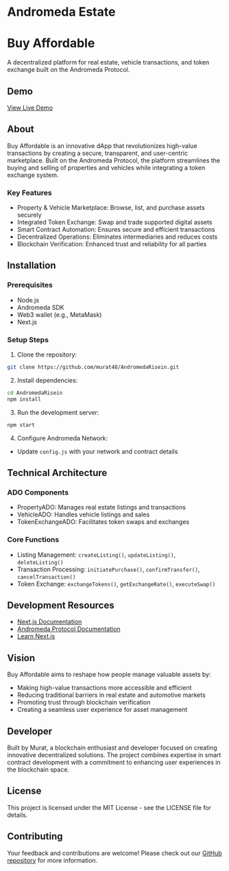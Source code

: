 # Andromeda Estate
 
# Buy Affordable

A decentralized platform for real estate, vehicle transactions, and token exchange built on the Andromeda Protocol.

## Demo
[View Live Demo](https://embeddables.testnet.andromedaprotocol.io/galileo-4/Restate)

## About
Buy Affordable is an innovative dApp that revolutionizes high-value transactions by creating a secure, transparent, and user-centric marketplace. Built on the Andromeda Protocol, the platform streamlines the buying and selling of properties and vehicles while integrating a token exchange system.

### Key Features
- Property & Vehicle Marketplace: Browse, list, and purchase assets securely
- Integrated Token Exchange: Swap and trade supported digital assets
- Smart Contract Automation: Ensures secure and efficient transactions
- Decentralized Operations: Eliminates intermediaries and reduces costs
- Blockchain Verification: Enhanced trust and reliability for all parties

## Installation

### Prerequisites
- Node.js
- Andromeda SDK
- Web3 wallet (e.g., MetaMask)
- Next.js

### Setup Steps

1. Clone the repository:
```bash
git clone https://github.com/murat48/AndromedaRisein.git
```

2. Install dependencies:
```bash
cd AndromedaRisein
npm install
```

3. Run the development server:
```bash
npm start
```

4. Configure Andromeda Network:
- Update `config.js` with your network and contract details

## Technical Architecture

### ADO Components
- PropertyADO: Manages real estate listings and transactions
- VehicleADO: Handles vehicle listings and sales
- TokenExchangeADO: Facilitates token swaps and exchanges

### Core Functions
- Listing Management: `createListing()`, `updateListing()`, `deleteListing()`
- Transaction Processing: `initiatePurchase()`, `confirmTransfer()`, `cancelTransaction()`
- Token Exchange: `exchangeTokens()`, `getExchangeRate()`, `executeSwap()`

## Development Resources

- [Next.js Documentation](https://nextjs.org/docs)
- [Andromeda Protocol Documentation](https://docs.andromedaprotocol.io/)
- [Learn Next.js](https://nextjs.org/learn)

## Vision
Buy Affordable aims to reshape how people manage valuable assets by:
- Making high-value transactions more accessible and efficient
- Reducing traditional barriers in real estate and automotive markets
- Promoting trust through blockchain verification
- Creating a seamless user experience for asset management

## Developer
Built by Murat, a blockchain enthusiast and developer focused on creating innovative decentralized solutions. The project combines expertise in smart contract development with a commitment to enhancing user experiences in the blockchain space.

## License
This project is licensed under the MIT License - see the LICENSE file for details.

## Contributing
Your feedback and contributions are welcome! Please check out our [GitHub repository](https://github.com/murat48/AndromedaRisein) for more information.
